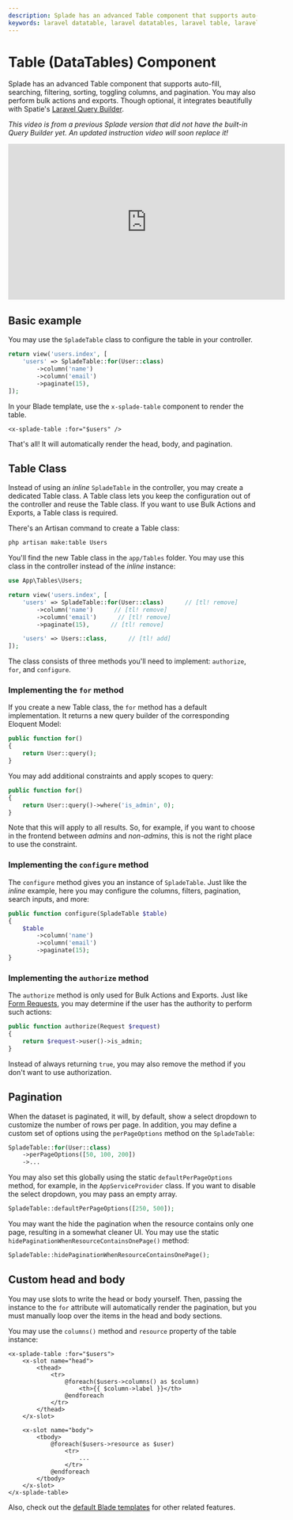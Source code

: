 ```yaml
---
description: Splade has an advanced Table component that supports auto-fill, searching, filtering, sorting, toggling columns, and pagination. You may also perform bulk actions and exports.
keywords: laravel datatable, laravel datatables, laravel table, laravel table component, laravel tables
---
```


# Table (DataTables) Component

Splade has an advanced Table component that supports auto-fill, searching, filtering, sorting, toggling columns, and pagination. You may also perform bulk actions and exports. Though optional, it integrates beautifully with Spatie's [Laravel Query Builder](https://github.com/spatie/laravel-query-builder).

*This video is from a previous Splade version that did not have the built-in Query Builder yet. An updated instruction video will soon replace it!*
<iframe width="560" height="315" src="https://www.youtube-nocookie.com/embed/FPYNvO7GyoM?controls=1" title="YouTube video player" frameborder="0" allow="accelerometer; autoplay; clipboard-write; encrypted-media; gyroscope; picture-in-picture" allowfullscreen></iframe>

## Basic example

You may use the `SpladeTable` class to configure the table in your controller.

```php
return view('users.index', [
    'users' => SpladeTable::for(User::class)
        ->column('name')
        ->column('email')
        ->paginate(15),
]);
```

In your Blade template, use the `x-splade-table` component to render the table.

```blade
<x-splade-table :for="$users" />
```

That's all! It will automatically render the head, body, and pagination.

## Table Class

Instead of using an *inline* `SpladeTable` in the controller, you may create a dedicated Table class. A Table class lets you keep the configuration out of the controller and reuse the Table class. If you want to use Bulk Actions and Exports, a Table class is required.

There's an Artisan command to create a Table class:

```bash
php artisan make:table Users
```

You'll find the new Table class in the `app/Tables` folder. You may use this class in the controller instead of the *inline* instance:

```php
use App\Tables\Users;

return view('users.index', [
    'users' => SpladeTable::for(User::class)      // [tl! remove]
        ->column('name')      // [tl! remove]
        ->column('email')      // [tl! remove]
        ->paginate(15),      // [tl! remove]

    'users' => Users::class,      // [tl! add]
]);
```

The class consists of three methods you'll need to implement: `authorize`, `for`, and `configure`.

### Implementing the `for` method

If you create a new Table class, the `for` method has a default implementation. It returns a new query builder of the corresponding Eloquent Model:

```php
public function for()
{
    return User::query();
}
```

You may add additional constraints and apply scopes to query:

```php
public function for()
{
    return User::query()->where('is_admin', 0);
}
```

Note that this will apply to all results. So, for example, if you want to choose in the frontend between *admins* and *non-admins*, this is not the right place to use the constraint.

### Implementing the `configure` method

The `configure` method gives you an instance of `SpladeTable`. Just like the *inline* example, here you may configure the columns, filters, pagination, search inputs, and more:

```php
public function configure(SpladeTable $table)
{
    $table
        ->column('name')
        ->column('email')
        ->paginate(15);
}
```

### Implementing the `authorize` method

The `authorize` method is only used for Bulk Actions and Exports. Just like [Form Requests](https://laravel.com/docs/10.x/validation#authorizing-form-requests), you may determine if the user has the authority to perform such actions:

```php
public function authorize(Request $request)
{
    return $request->user()->is_admin;
}
```

Instead of always returning `true`, you may also remove the method if you don't want to use authorization.

## Pagination

When the dataset is paginated, it will, by default, show a select dropdown to customize the number of rows per page. In addition, you may define a custom set of options using the `perPageOptions` method on the `SpladeTable`:

```php
SpladeTable::for(User::class)
    ->perPageOptions([50, 100, 200])
    ->...
```

You may also set this globally using the static `defaultPerPageOptions` method, for example, in the `AppServiceProvider` class. If you want to disable the select dropdown, you may pass an empty array.

```php
SpladeTable::defaultPerPageOptions([250, 500]);
```

You may want the hide the pagination when the resource contains only one page, resulting in a somewhat cleaner UI. You may use the static `hidePaginationWhenResourceContainsOnePage()` method:

```php
SpladeTable::hidePaginationWhenResourceContainsOnePage();
```

## Custom head and body

You may use slots to write the head or body yourself. Then, passing the instance to the `for` attribute will automatically render the pagination, but you must manually loop over the items in the head and body sections.

You may use the `columns()` method and `resource` property of the table instance:

```blade
<x-splade-table :for="$users">
    <x-slot name="head">
        <thead>
            <tr>
                @foreach($users->columns() as $column)
                    <th>{{ $column->label }}</th>
                @endforeach
            </tr>
        </thead>
    </x-slot>

    <x-slot name="body">
        <tbody>
            @foreach($users->resource as $user)
                <tr>
                    ...
                </tr>
            @endforeach
        </tbody>
    </x-slot>
</x-splade-table>
```

Also, check out the [default Blade templates](https://github.com/protonemedia/laravel-splade/tree/main/resources/views/table) for other related features.